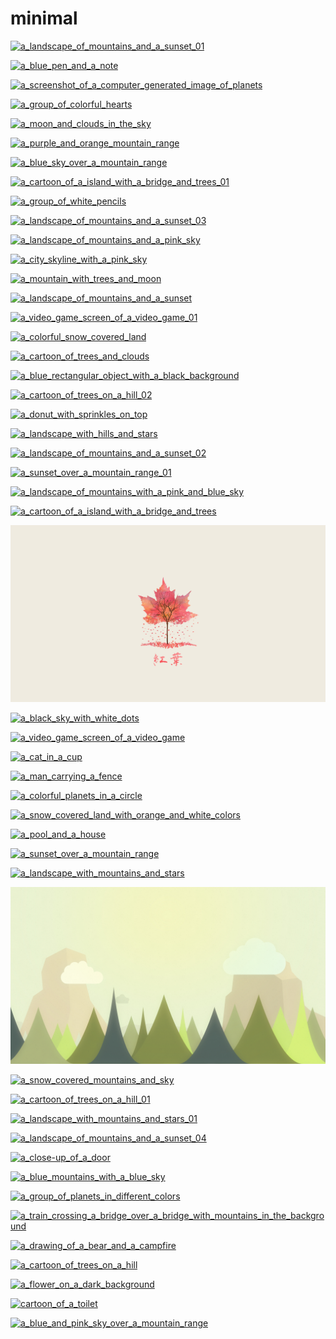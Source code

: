 # minimal

<a href="a_landscape_of_mountains_and_a_sunset_01.png"><img alt="a_landscape_of_mountains_and_a_sunset_01" src="a_landscape_of_mountains_and_a_sunset_01.png"></a>

<a href="a_blue_pen_and_a_note.jpg"><img alt="a_blue_pen_and_a_note" src="a_blue_pen_and_a_note.jpg"></a>

<a href="a_screenshot_of_a_computer_generated_image_of_planets.png"><img alt="a_screenshot_of_a_computer_generated_image_of_planets" src="a_screenshot_of_a_computer_generated_image_of_planets.png"></a>

<a href="a_group_of_colorful_hearts.png"><img alt="a_group_of_colorful_hearts" src="a_group_of_colorful_hearts.png"></a>

<a href="a_moon_and_clouds_in_the_sky.jpg"><img alt="a_moon_and_clouds_in_the_sky" src="a_moon_and_clouds_in_the_sky.jpg"></a>

<a href="a_purple_and_orange_mountain_range.png"><img alt="a_purple_and_orange_mountain_range" src="a_purple_and_orange_mountain_range.png"></a>

<a href="a_blue_sky_over_a_mountain_range.png"><img alt="a_blue_sky_over_a_mountain_range" src="a_blue_sky_over_a_mountain_range.png"></a>

<a href="a_cartoon_of_a_island_with_a_bridge_and_trees_01.jpg"><img alt="a_cartoon_of_a_island_with_a_bridge_and_trees_01" src="a_cartoon_of_a_island_with_a_bridge_and_trees_01.jpg"></a>

<a href="a_group_of_white_pencils.png"><img alt="a_group_of_white_pencils" src="a_group_of_white_pencils.png"></a>

<a href="a_landscape_of_mountains_and_a_sunset_03.png"><img alt="a_landscape_of_mountains_and_a_sunset_03" src="a_landscape_of_mountains_and_a_sunset_03.png"></a>

<a href="a_landscape_of_mountains_and_a_pink_sky.png"><img alt="a_landscape_of_mountains_and_a_pink_sky" src="a_landscape_of_mountains_and_a_pink_sky.png"></a>

<a href="a_city_skyline_with_a_pink_sky.png"><img alt="a_city_skyline_with_a_pink_sky" src="a_city_skyline_with_a_pink_sky.png"></a>

<a href="a_mountain_with_trees_and_moon.jpg"><img alt="a_mountain_with_trees_and_moon" src="a_mountain_with_trees_and_moon.jpg"></a>

<a href="a_landscape_of_mountains_and_a_sunset.png"><img alt="a_landscape_of_mountains_and_a_sunset" src="a_landscape_of_mountains_and_a_sunset.png"></a>

<a href="a_video_game_screen_of_a_video_game_01.jpg"><img alt="a_video_game_screen_of_a_video_game_01" src="a_video_game_screen_of_a_video_game_01.jpg"></a>

<a href="a_colorful_snow_covered_land.png"><img alt="a_colorful_snow_covered_land" src="a_colorful_snow_covered_land.png"></a>

<a href="a_cartoon_of_trees_and_clouds.png"><img alt="a_cartoon_of_trees_and_clouds" src="a_cartoon_of_trees_and_clouds.png"></a>

<a href="a_blue_rectangular_object_with_a_black_background.jpg"><img alt="a_blue_rectangular_object_with_a_black_background" src="a_blue_rectangular_object_with_a_black_background.jpg"></a>

<a href="a_cartoon_of_trees_on_a_hill_02.png"><img alt="a_cartoon_of_trees_on_a_hill_02" src="a_cartoon_of_trees_on_a_hill_02.png"></a>

<a href="a_donut_with_sprinkles_on_top.jpg"><img alt="a_donut_with_sprinkles_on_top" src="a_donut_with_sprinkles_on_top.jpg"></a>

<a href="a_landscape_with_hills_and_stars.png"><img alt="a_landscape_with_hills_and_stars" src="a_landscape_with_hills_and_stars.png"></a>

<a href="a_landscape_of_mountains_and_a_sunset_02.png"><img alt="a_landscape_of_mountains_and_a_sunset_02" src="a_landscape_of_mountains_and_a_sunset_02.png"></a>

<a href="a_sunset_over_a_mountain_range_01.png"><img alt="a_sunset_over_a_mountain_range_01" src="a_sunset_over_a_mountain_range_01.png"></a>

<a href="a_landscape_of_mountains_with_a_pink_and_blue_sky.png"><img alt="a_landscape_of_mountains_with_a_pink_and_blue_sky" src="a_landscape_of_mountains_with_a_pink_and_blue_sky.png"></a>

<a href="a_cartoon_of_a_island_with_a_bridge_and_trees.jpg"><img alt="a_cartoon_of_a_island_with_a_bridge_and_trees" src="a_cartoon_of_a_island_with_a_bridge_and_trees.jpg"></a>

<a href="a_tree_with_pink_leaves.jpg"><img alt="a_tree_with_pink_leaves" src="a_tree_with_pink_leaves.jpg"></a>

<a href="a_black_sky_with_white_dots.jpg"><img alt="a_black_sky_with_white_dots" src="a_black_sky_with_white_dots.jpg"></a>

<a href="a_video_game_screen_of_a_video_game.jpg"><img alt="a_video_game_screen_of_a_video_game" src="a_video_game_screen_of_a_video_game.jpg"></a>

<a href="a_cat_in_a_cup.png"><img alt="a_cat_in_a_cup" src="a_cat_in_a_cup.png"></a>

<a href="a_man_carrying_a_fence.jpg"><img alt="a_man_carrying_a_fence" src="a_man_carrying_a_fence.jpg"></a>

<a href="a_colorful_planets_in_a_circle.jpg"><img alt="a_colorful_planets_in_a_circle" src="a_colorful_planets_in_a_circle.jpg"></a>

<a href="a_snow_covered_land_with_orange_and_white_colors.png"><img alt="a_snow_covered_land_with_orange_and_white_colors" src="a_snow_covered_land_with_orange_and_white_colors.png"></a>

<a href="a_pool_and_a_house.jpg"><img alt="a_pool_and_a_house" src="a_pool_and_a_house.jpg"></a>

<a href="a_sunset_over_a_mountain_range.png"><img alt="a_sunset_over_a_mountain_range" src="a_sunset_over_a_mountain_range.png"></a>

<a href="a_landscape_with_mountains_and_stars.png"><img alt="a_landscape_with_mountains_and_stars" src="a_landscape_with_mountains_and_stars.png"></a>

<a href="a_landscape_of_mountains_and_trees.jpg"><img alt="a_landscape_of_mountains_and_trees" src="a_landscape_of_mountains_and_trees.jpg"></a>

<a href="a_snow_covered_mountains_and_sky.png"><img alt="a_snow_covered_mountains_and_sky" src="a_snow_covered_mountains_and_sky.png"></a>

<a href="a_cartoon_of_trees_on_a_hill_01.png"><img alt="a_cartoon_of_trees_on_a_hill_01" src="a_cartoon_of_trees_on_a_hill_01.png"></a>

<a href="a_landscape_with_mountains_and_stars_01.png"><img alt="a_landscape_with_mountains_and_stars_01" src="a_landscape_with_mountains_and_stars_01.png"></a>

<a href="a_landscape_of_mountains_and_a_sunset_04.png"><img alt="a_landscape_of_mountains_and_a_sunset_04" src="a_landscape_of_mountains_and_a_sunset_04.png"></a>

<a href="a_close-up_of_a_door.jpg"><img alt="a_close-up_of_a_door" src="a_close-up_of_a_door.jpg"></a>

<a href="a_blue_mountains_with_a_blue_sky.jpg"><img alt="a_blue_mountains_with_a_blue_sky" src="a_blue_mountains_with_a_blue_sky.jpg"></a>

<a href="a_group_of_planets_in_different_colors.png"><img alt="a_group_of_planets_in_different_colors" src="a_group_of_planets_in_different_colors.png"></a>

<a href="a_train_crossing_a_bridge_over_a_bridge_with_mountains_in_the_background.png"><img alt="a_train_crossing_a_bridge_over_a_bridge_with_mountains_in_the_background" src="a_train_crossing_a_bridge_over_a_bridge_with_mountains_in_the_background.png"></a>

<a href="a_drawing_of_a_bear_and_a_campfire.png"><img alt="a_drawing_of_a_bear_and_a_campfire" src="a_drawing_of_a_bear_and_a_campfire.png"></a>

<a href="a_cartoon_of_trees_on_a_hill.png"><img alt="a_cartoon_of_trees_on_a_hill" src="a_cartoon_of_trees_on_a_hill.png"></a>

<a href="a_flower_on_a_dark_background.png"><img alt="a_flower_on_a_dark_background" src="a_flower_on_a_dark_background.png"></a>

<a href="cartoon_of_a_toilet.jpg"><img alt="cartoon_of_a_toilet" src="cartoon_of_a_toilet.jpg"></a>

<a href="a_blue_and_pink_sky_over_a_mountain_range.png"><img alt="a_blue_and_pink_sky_over_a_mountain_range" src="a_blue_and_pink_sky_over_a_mountain_range.png"></a>

